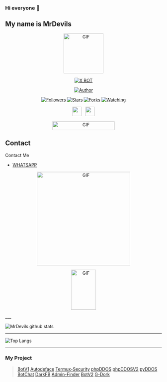 ### Hi everyone 👋
## My name is MrDevils

<p align="center">
<img src="https://d.top4top.io/p_1837luigd0.gif" alt="GIF" width="128" height="128"/>
</p>
<p align="center">
<a href="#"><img title="X BOT" src="https://img.shields.io/badge/MrDevils-blue?colorA=%23ff0000&colorB=%23017e40&style=for-the-badge"></a>
</p>
<p align="center">
<a href="https://github.com/affisjunianto"><img title="Author" src="https://img.shields.io/badge/Author-MrDevils-orange.svg?style=for-the-badge&logo=github"></a>
</p>
<p align="center">
<a href="https://github.com/adimas999/followers"><img title="Followers" src="https://img.shields.io/github/followers/adimas999?color=red&style=flat-square"></a>
<a href="https://github.com/adimas999/megumikato2/stargazers/"><img title="Stars" src="https://img.shields.io/github/stars/adimas999/BotV1?color=blue&style=flat-square"></a>
<a href="https://github.com/adimas999/megumikato2/network/members"><img title="Forks" src="https://img.shields.io/github/forks/adimas999/BotV1?color=red&style=flat-square"></a>
<a href="https://github.com/adimas999/megumikato2/watchers"><img title="Watching" src="https://img.shields.io/github/watchers/adimas999/BotV1?label=Watchers&color=blue&style=flat-square"></a>
</p>
<p align='center'>
   <a href="https://wa.me/6285939888897"><img height="30" src="https://c.top4top.io/p_1837yybbf0.jpeg"></a>&nbsp;&nbsp;
   <a href="https://instagram.com/adimas_shadoet"><img height="30" src="https://raw.githubusercontent.com/TobyG74/TobyG74/main/instagram.jpg"></a>
</P>
<p align="center">
<img src="https://animenine.com/assets/images/covid.gif" alt="GIF" width="200" height="28"/>

## Contact

Contact Me

- [WHATSAPP](https://wa.me/6285939888897)

<p align="center">
<img src="https://c.top4top.io/p_1837oa3mq0.gif" alt="GIF" width="300" height="300"/>
</p>
<p align="center">
<img src="https://k.top4top.io/p_1844uyek70.gif" alt="GIF" width="80" height="128"/>
</p>
___

![MrDevils github stats](https://github-readme-stats.vercel.app/api?username=adimas999&show_icons=true&theme=tokyonight&show_owner=true)
___

![Top Langs](https://github-readme-stats.vercel.app/api/top-langs/?username=adimas999&count_private=true&show_icons=true&theme=tokyonight)
___

### My Project

> [BotV1](https://github.com/adimas999/BotV1)
> [Autodeface](https://github.com/adimas999/Autodeface)
> [Termux-Security](https://github.com/adimas999/Termux-Security)
> [phpDDOS](https://github.com/adimas999/phpDDOS)
> [phpDDOSV2](https://github.com/adimas999/phpDDOSV2)
> [pyDDOS](https://github.com/adimas999/pyDDos)
> [BotChat](https://github.com/adimas999/BotChat)
> [DarkFB](https://github.com/adimas999/DarkFB)
> [Admin-Finder](https://github.com/adimas999/admin-finder)
> [BotV2](https://github.com/adimas999/BotV2)
> [G-Dork](https://github.com/adimas999/G-Dork)
